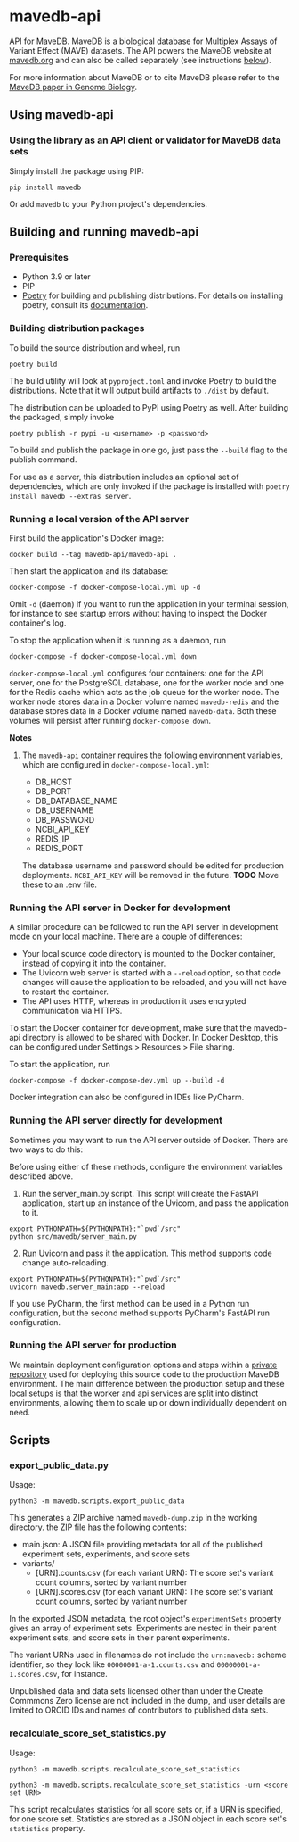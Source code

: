 # mavedb-api

API for MaveDB. MaveDB is a biological database for Multiplex Assays of Variant Effect (MAVE) datasets.
The API powers the MaveDB website at [mavedb.org](https://www.mavedb.org) and can also be called separately (see
instructions [below](#using-mavedb-api)).


For more information about MaveDB or to cite MaveDB please refer to the
[MaveDB paper in Genome Biology](https://genomebiology.biomedcentral.com/articles/10.1186/s13059-019-1845-6).

## Using mavedb-api

### Using the library as an API client or validator for MaveDB data sets

Simply install the package using PIP:

```
pip install mavedb
```

Or add `mavedb` to your Python project's dependencies.

## Building and running mavedb-api

### Prerequisites

- Python 3.9 or later
- PIP
- [Poetry](https://python-poetry.org/) for building and publishing distributions. For details on installing poetry, consult its [documentation](https://python-poetry.org/docs/#installation).

### Building distribution packages

To build the source distribution and wheel, run

```
poetry build
```

The build utility will look at `pyproject.toml` and invoke Poetry to build the distributions. Note that it will output build artifacts to `./dist` by default.

The distribution can be uploaded to PyPI using Poetry as well. After building the packaged, simply invoke

```
poetry publish -r pypi -u <username> -p <password>
```

To build and publish the package in one go, just pass the `--build` flag to the publish command.

For use as a server, this distribution includes an optional set of dependencies, which are only invoked if the package
is installed with `poetry install mavedb --extras server`.

### Running a local version of the API server

First build the application's Docker image:
```
docker build --tag mavedb-api/mavedb-api .
```
Then start the application and its database:
```
docker-compose -f docker-compose-local.yml up -d
```
Omit `-d` (daemon) if you want to run the application in your terminal session, for instance to see startup errors without having
to inspect the Docker container's log.

To stop the application when it is running as a daemon, run
```
docker-compose -f docker-compose-local.yml down
```

`docker-compose-local.yml` configures four containers: one for the API server, one for the PostgreSQL database, one for the
worker node and one for the Redis cache which acts as the job queue for the worker node. The worker node stores data in a Docker
volume named `mavedb-redis` and the database stores data in a Docker volume named `mavedb-data`. Both these volumes will persist
after running `docker-compose down`.

**Notes**
1. The `mavedb-api` container requires the following environment variables, which are configured in
  `docker-compose-local.yml`:

    - DB_HOST
    - DB_PORT
    - DB_DATABASE_NAME
    - DB_USERNAME
    - DB_PASSWORD
    - NCBI_API_KEY
    - REDIS_IP
    - REDIS_PORT

    The database username and password should be edited for production deployments. `NCBI_API_KEY` will be removed in
    the future. **TODO** Move these to an .env file.

### Running the API server in Docker for development

A similar procedure can be followed to run the API server in development mode on your local machine. There are a couple
of differences:

- Your local source code directory is mounted to the Docker container, instead of copying it into the container.
- The Uvicorn web server is started with a `--reload` option, so that code changes will cause the application to be
  reloaded, and you will not have to restart the container.
- The API uses HTTP, whereas in production it uses encrypted communication via HTTPS.

To start the Docker container for development, make sure that the mavedb-api directory is allowed to be shared with
Docker.  In Docker Desktop, this can be configured under Settings > Resources > File sharing.

To start the application, run
```
docker-compose -f docker-compose-dev.yml up --build -d
```

Docker integration can also be configured in IDEs like PyCharm.

### Running the API server directly for development

Sometimes you may want to run the API server outside of Docker. There are two ways to do this:

Before using either of these methods, configure the environment variables described above.

1. Run the server_main.py script. This script will create the FastAPI application, start up an instance of the Uvicorn,
  and pass the application to it.
  ```
  export PYTHONPATH=${PYTHONPATH}:"`pwd`/src"
  python src/mavedb/server_main.py
  ```
2. Run Uvicorn and pass it the application. This method supports code change auto-reloading.
  ```
  export PYTHONPATH=${PYTHONPATH}:"`pwd`/src"
  uvicorn mavedb.server_main:app --reload
  ```

If you use PyCharm, the first method can be used in a Python run configuration, but the second method supports PyCharm's
FastAPI run configuration.

### Running the API server for production

We maintain deployment configuration options and steps within a [private repository](https://github.com/VariantEffect/mavedb-deployment) used for deploying this source code to
the production MaveDB environment. The main difference between the production setup and these local setups is that
the worker and api services are split into distinct environments, allowing them to scale up or down individually
dependent on need.

## Scripts

### export_public_data.py

Usage:

```
python3 -m mavedb.scripts.export_public_data
```

This generates a ZIP archive named `mavedb-dump.zip` in the working directory. the ZIP file has the following contents:
- main.json: A JSON file providing metadata for all of the published experiment sets, experiments, and score sets
- variants/
  - [URN].counts.csv (for each variant URN): The score set's variant count columns,
    sorted by variant number
  - [URN].scores.csv (for each variant URN): The score set's variant count columns,
    sorted by variant number

In the exported JSON metadata, the root object's `experimentSets` property gives an array of experiment sets.
Experiments are nested in their parent experiment sets, and score sets in their parent experiments.

The variant URNs used in filenames do not include the `urn:mavedb:` scheme identifier, so they look like
`00000001-a-1.counts.csv` and `00000001-a-1.scores.csv`, for instance.

Unpublished data and data sets licensed other than under the Create Commmons Zero license are not included in the dump,
and user details are limited to ORCID IDs and names of contributors to published data sets.


### recalculate_score_set_statistics.py

Usage:

```
python3 -m mavedb.scripts.recalculate_score_set_statistics

python3 -m mavedb.scripts.recalculate_score_set_statistics -urn <score set URN>
```

This script recalculates statistics for all score sets or, if a URN is specified, for one score set. Statistics are stored as a JSON object in each score set's `statistics` property.
